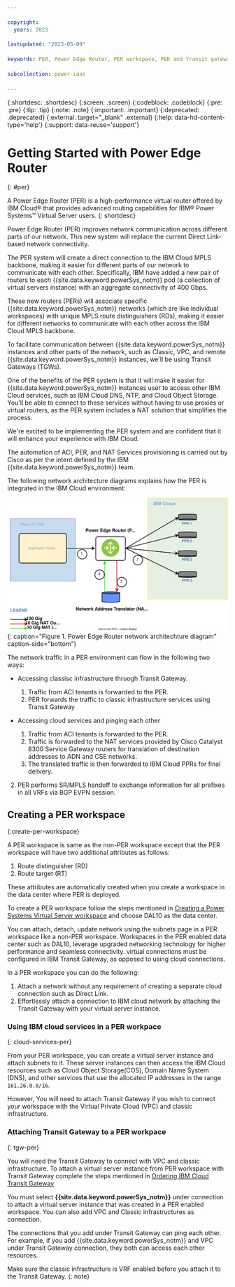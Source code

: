 ```yaml
---

copyright:
  years: 2023

lastupdated: "2023-05-09"

keywords: PER, Power Edge Router, PER workspace, PER and Transit gateway, IBM PER

subcollection: power-iaas

---
```


{:shortdesc: .shortdesc}
{:screen: .screen}
{:codeblock: .codeblock}
{:pre: .pre}
{:tip: .tip}
{:note: .note}
{:important: .important}
{:deprecated: .deprecated}
{:external: target="_blank" .external}
{:help: data-hd-content-type='help'}
{:support: data-reuse='support'}
<!-- {{site.data.keyword.powerSys_notm}} -->

# Getting Started with Power Edge Router
{: #per}

A Power Edge Router (PER) is a high-performance virtual router offered by IBM Cloud&reg; that provides advanced routing capabilities for IBM&reg; Power Systems&trade; Virtual Server users.
{: shortdesc}

Power Edge Router (PER) improves network communication across different parts of our network. This new system will replace the current Direct Link-based network connectivity.

The PER system will create a direct connection to the IBM Cloud MPLS backbone, making it easier for different parts of our network to communicate with each other. Specifically, IBM have added a new pair of routers to each {{site.data.keyword.powerSys_notm}} pod (a collection of virtual servers instance) with an aggregate connectivity of 400 Gbps.

These new routers (PERs) will associate specific {{site.data.keyword.powerSys_notm}} networks (which are like individual workspaces) with unique MPLS route distinguishers (RDs), making it easier for different networks to communicate with each other across the IBM Cloud MPLS backbone.

To facilitate communication between {{site.data.keyword.powerSys_notm}} instances and other parts of the network, such as Classic, VPC, and remote {{site.data.keyword.powerSys_notm}} instances, we'll be using Transit Gateways (TGWs).

One of the benefits of the PER system is that it will make it easier for {{site.data.keyword.powerSys_notm}} instances user to access other IBM Cloud services, such as IBM Cloud DNS, NTP, and Cloud Object Storage. You'll be able to connect to these services without having to use proxies or virtual routers, as the PER system includes a NAT solution that simplifies the process.

We're excited to be implementing the PER system and are confident that it will enhance your experience with IBM Cloud.

The automation of ACI, PER, and NAT Services provisioning is carried out by Cisco as per the intent defined by the IBM {{site.data.keyword.powerSys_notm}} team. 

The following network architecture diagrams explains how the PER is integrated in the IBM Cloud environment:

![Power Edge Router network architechture diagram](./images/per-network-arch-diag.svg "Power Edge Router network architechture diagram"){: caption="Figure 1. Power Edge Router network architechture diagram" caption-side="bottom"}

The network traffic in a PER environment can flow in the following two ways:
- Accessing classisc infrastructure thruogh Transit Gateway.
  1.  Traffic from ACI tenants is forwarded to the PER.
  2.  PER forwards the traffic to classic infrastructure services using Transit Gateway
   
- Accessing cloud services and pinging each other
  1.	Traffic from ACI tenants is forwarded to the PER.
  3.	Traffic is forwarded to the NAT services provided by Cisco Catalyst 8300 Service Gateway routers for translation of destination addresses to ADN and CSE networks. <!-- ADN is Application Delivery Network, what is CSE? Can ADN and CSE networks be reffered to a differnt/familiar term? -->
  4.	The translated traffic is then forwarded to IBM Cloud PPRs for final delivery.
<!-- what is the full form of PPR? -->
  2.	PER performs SR/MPLS handoff to exchange information for all prefixes in all VRFs via BGP EVPN session.

## Creating a PER workspace
{:create-per-workspace}

<!-- Q: Does a user gets the option to choose b/w PER or a non-PER workspace? -->
A PER workspace is same as the non-PER workspace except that the PER workspace will have two additional attributes as follows:
1.	Route distinguisher (RD)
2.	Route target (RT)
<!-- Q: How do I check back that my workspace have these 2 attr? -->

These attributes are automatically created when you create a workspace in the data center where PER is deployed.

To create a PER workspace follow the steps mentioned in [Creating a Power Systems Virtual Server workspace](/docs/power-iaas?topic=power-iaas-creating-power-virtual-server#creating-service) and choose DAL10 as the data center.
<!-- Q: Pprovide a list of data centers have PER deployed in them: -->
<!-- Q: Is there any TGW API that lists all the PER supported DCs -->

You can attach, detach, update network using the subnets page in a PER workspace like a non-PER workspace. Workspaces in the PER enabled data center such as DAL10, leverage upgraded networking technology for higher performance and seamless connectivity.
virtual connections must be configured in IBM Transit Gateway, as opposed to using cloud connections.

In a PER workspace you can do the following:
1.	Attach a network without any requirement of creating a separate cloud connection such as Direct Link.
2.	Effortlessly attach a connection to IBM cloud network by attaching the Transit Gateway with your virtual server instance.

### Using IBM cloud services in a PER workpace
{: cloud-services-per}

From your PER workspace, you can create a virtual server instance and attach subnets to it. These server instances can then access the IBM Cloud resources such as Cloud Object Storage(COS), Domain Name System (DNS), and other services that use the allocated IP addresses in the range `161.26.0.0/16`.

However, You will need to attach Transit Gateway if you wish to connect your workspace with the Virtual Private Cloud (VPC) and classic infrastructure.

### Attaching Transit Gateway to a PER workpace
{: tgw-per}

You will need the Transit Gateway to connect with VPC and classic infrastructure. To attach a virtual server instance from PER workspace with Transit Gateway complete the steps mentioned in [Ordering IBM Cloud Transit Gateway](/docs/transit-gateway?topic=transit-gateway-ordering-transit-gateway&interface=ui)

You must select **{{site.data.keyword.powerSys_notm}}** under connection to attach a virtual server instance that was created in a PER enabled workspace. You can also add VPC and Classic infrastructures as connection. 

The connections that you add under Transit Gateway can ping each other. For example, if you add {{site.data.keyword.powerSys_notm}} and VPC under Transit Gateway connection, they both can access each other resources.
<!-- Check correctness -->

Make sure the classic infrastructure is VRF enabled before you attach it to the Transit Gateway.
{: note}

